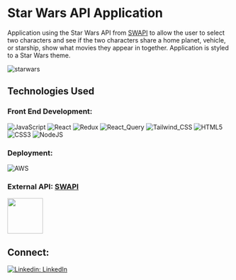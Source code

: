 # Star Wars API Application

Application using the Star Wars API from [SWAPI](https://swapi.dev/) to allow the user to select two characters and see if the two characters share a home planet, vehicle, or starship, show what movies they appear in together. Application is styled to a Star Wars theme.

![starwars](https://github.com/brianpham97/Star-Wars/assets/107714292/13a59585-e5ac-4598-93b1-c9f77da30870)

## Technologies Used

### Front End Development:

![JavaScript](https://img.shields.io/badge/javascript-%23323330.svg?style=for-the-badge&logo=javascript&logoColor=%23F7DF1E)
![React](https://img.shields.io/badge/react-%2320232a.svg?style=for-the-badge&logo=react&logoColor=%2361DAFB)
![Redux](https://img.shields.io/badge/Redux-593D88?style=for-the-badge&logo=redux&logoColor=white)
![React_Query](https://img.shields.io/badge/React_Query-CA4245?style=for-the-badge&logo=react-router&logoColor=white)
![Tailwind_CSS](https://img.shields.io/badge/Tailwind_CSS-38B2AC?style=for-the-badge&logo=tailwind-css&logoColor=white)
![HTML5](https://img.shields.io/badge/html5-%23E34F26.svg?style=for-the-badge&logo=html5&logoColor=white)
![CSS3](https://img.shields.io/badge/css3-%231572B6.svg?style=for-the-badge&logo=css3&logoColor=white)
![NodeJS](https://img.shields.io/badge/node.js-6DA55F?style=for-the-badge&logo=node.js&logoColor=white)

### Deployment:

![AWS](https://img.shields.io/badge/AWS-%23FF9900.svg?style=for-the-badge&logo=amazon-aws&logoColor=white)

### External API: [SWAPI](https://swapi.dev/)

<img src="https://upload.wikimedia.org/wikipedia/commons/5/5a/Star_Wars_Logo..png" width="80" height="80">

## Connect:

[![Linkedin: LinkedIn](https://img.shields.io/badge/linkedin-%230077B5.svg?style=for-the-badge&logo=linkedin&logoColor=white&link=https://www.linkedin.com/in/lbrian-phaml/)](https://www.linkedin.com/in/lbrian-phaml/)
